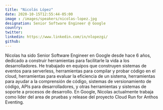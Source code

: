 ```yaml
---
title: "Nicolás López"
date: 2020-10-15T12:55:44-05:00
image : /images/speakers/nicolas-lopez.jpg
designation: Senior Software Engineer @ Google
country: 
twitter: 
linkedin: https://www.linkedin.com/in/nlopezgi/
github: 
---
```


Nicolas ha sido Senior Software Engineer en Google desde hace 6 años, dedicado a construir herramientas para facilitarle la vida a los desarrolladores. He trabajado en equipos que construyen sistemas de eventos para serverless, herramientas para compilar y probar código en el cloud, herramientas para evaluar la eficiencia de un sistema, herramientas para ayudar a la comprensión de código, sistemas de versionamiento de código, APIs para desarrolladores, y otras herramientas y sistemas de soporte a procesos de desarrollo. En Google, Nicolas actualmente trabaja como lider del area de pruebas y release del proyecto Cloud Run for Anthos Eventing.	


